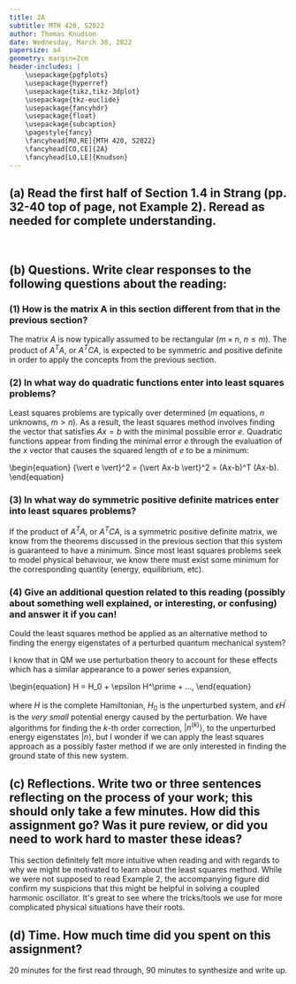 ```yaml
---
title: 2A
subtitle: MTH 420, S2022
author: Thomas Knudson
date: Wednesday, March 30, 2022
papersize: a4
geometry: margin=2cm
header-includes: |
    \usepackage{pgfplots}
    \usepackage{hyperref}
    \usepackage{tikz,tikz-3dplot} 
    \usepackage{tkz-euclide}
    \usepackage{fancyhdr}
    \usepackage{float}
    \usepackage{subcaption}
    \pagestyle{fancy}
    \fancyhead[RO,RE]{MTH 420, S2022}
    \fancyhead[CO,CE]{2A}
    \fancyhead[LO,LE]{Knudson}
---
```

## (a) Read the first half of Section 1.4 in Strang (pp. 32-40 top of page, not Example 2). Reread as needed for complete understanding.

$$\ $$

## (b) Questions. Write clear responses to the following questions about the reading:

### (1) How is the matrix A in this section different from that in the previous section?

The matrix $A$ is now typically assumed to be rectangular ($m\times n$, $n\le m$). The product of $A^TA$, or $A^TCA$, is expected to be symmetric and positive definite in order to apply the concepts from the previous section.

### (2) In what way do quadratic functions enter into least squares problems?

Least squares problems are typically over determined ($m$ equations, $n$ unknowns, $m>n$). As a result, the least squares method involves finding the vector that satisfies $Ax=b$ with the minimal possible error $e$. Quadratic functions appear from finding the minimal error $e$ through the evaluation of the $x$ vector that causes the squared length of $e$ to be a minimum:

\begin{equation}
{\vert e \vert}^2 = {\vert Ax-b \vert}^2 = (Ax-b)^T (Ax-b).
\end{equation}

### (3) In what way do symmetric positive definite matrices enter into least squares problems?

If the product of $A^TA$, or $A^T C A$, is a symmetric positive definite matrix, we know from the theorems discussed in the previous section that this system is guaranteed to have a minimum. Since most least squares problems seek to model physical behaviour, we know there must exist some minimum for the corresponding quantity (energy, equilibrium, etc).

### (4) Give an additional question related to this reading (possibly about something well explained, or interesting, or confusing) and answer it if you can!

Could the least squares method be applied as an alternative method to finding the energy eigenstates of a perturbed quantum mechanical system?

I know that in QM we use perturbation theory to account for these effects which has a similar appearance to a power series expansion, 

\begin{equation}
H = H_0 + \epsilon H^\prime + ...,
\end{equation}

where $H$ is the complete Hamiltonian, $H_0$ is the unperturbed system, and $\epsilon H^\prime$ is the *very small* potential energy caused by the perturbation. We have algorithms for finding the $k$-th order correction, $\vert n^{(k)}\rangle$, to the unperturbed energy eigenstates $\vert n \rangle$, but I wonder if we can apply the least squares approach as a possibly faster method if we are only interested in finding the ground state of this new system.

## (c) Reflections. Write two or three sentences reflecting on the process of your work; this should only take a few minutes.  How did this assignment go? Was it pure review, or did you need to work hard to master these ideas?

This section definitely felt more intuitive when reading and with regards to why we might be motivated to learn about the least squares method. While we were not supposed to read Example 2, the accompanying figure did confirm my suspicions that this might be helpful in solving a coupled harmonic oscillator. It's great to see where the tricks/tools we use for more complicated physical situations have their roots.

## (d) Time. How much time did you spent on this assignment?

20 minutes for the first read through, 90 minutes to synthesize and write up.
